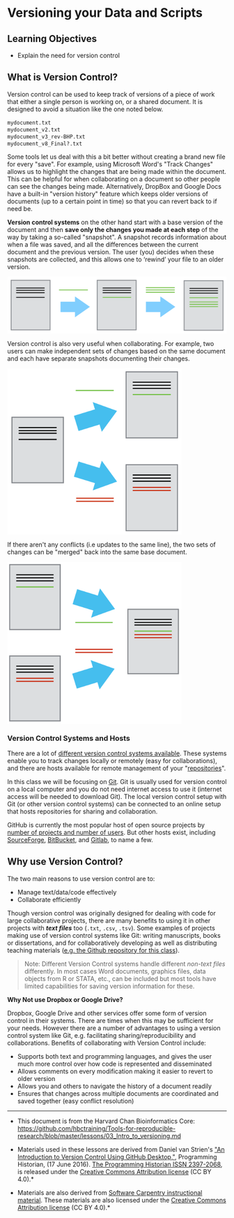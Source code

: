 #  Versioning your Data and Scripts

## Learning Objectives

* Explain the need for version control

## What is Version Control?

Version control can be used to keep track of versions of a piece of work that either a single person is working on, or a shared document. It is designed to avoid a situation like the one noted below.

```
mydocument.txt
mydocument_v2.txt
mydocument_v3_rev-BHP.txt
mydocument_v8_Final?.txt
```

Some tools let us deal with this a bit better without creating a brand new file for every "save". For example, using Microsoft Word's "Track Changes" allows us to highlight the changes that are being made within the document. This can be helpful for when collaborating on a document so other people can see the changes being made. Alternatively, DropBox and Google Docs have a built-in "version history" feature which keeps older versions of documents (up to a certain point in time) so that you can revert back to if need be.

**Version control systems** on the other hand start with a base version of the document and then **save only the changes you made at each step** of the way by taking a so-called "snapshot". A snapshot records information about when a file was saved, and all the differences between the current document and the previous version. The user (you) decides when these snapshots are collected, and this allows one to ‘rewind’ your file to an older version. 

<img src="img/play-changes.png" width="600" align="center">

Version control is also very useful when collaborating. For example, two users can make independent sets of changes based on the same document and each have separate snapshots documenting their changes.

<img src="img/versions.png" width="400" align="center">

If there aren't any conflicts (i.e updates to the same line), the two sets of changes can be "merged" back into the same base document.

<img src="img/merged_example.png" width="400" align="center">

### Version Control Systems and Hosts

There are a lot of [different version control systems available](https://en.wikipedia.org/wiki/List_of_version_control_software). These systems enable you to track changes locally or remotely (easy for collaborations), and there are hosts available for remote management of your "[repositories](https://en.wikipedia.org/wiki/Repository_(version_control))".

In this class we will be focusing on [Git](https://git-scm.com/). Git is usually used for version control on a local computer and you do not need internet access to use it (internet access will be needed to download Git). The local version control setup with Git (or other version control systems) can be connected to an online setup that hosts repositories for sharing and collaboration. 

GitHub is currently the most popular host of open source projects by [number of projects and number of users](https://en.wikipedia.org/wiki/Comparison_of_source_code_hosting_facilities#Popularity). But other hosts exist, including [SourceForge](https://sourceforge.net/), [BitBucket](https://bitbucket.org/), and [Gitlab](https://about.gitlab.com/), to name a few.

## Why use Version Control?

The two main reasons to use version control are to:

* Manage text/data/code effectively 
* Collaborate efficiently

Though version control was originally designed for dealing with code for large collaborative projects, there are many benefits to using it in other projects with ***text files*** too (`.txt`, `.csv`, `.tsv`). Some examples of projects making use of version control systems like Git: writing manuscripts, books or dissertations, and for collaboratively developing as well as distributing teaching materials ([e.g. the Github repository for this class](https://github.com/hbctraining/versioning_data_scripts/)).

> Note: Different Version Control systems handle different *non-text files* differently. 
> In most cases Word documents, graphics files, data objects from R or STATA, etc., can be included but most tools have limited capabilities for saving version information for these. 

**Why Not use Dropbox or Google Drive?**

Dropbox, Google Drive and other services offer some form of version control in their systems. There are times when this may be sufficient for your needs. However there are a number of advantages to using a version control system like Git, e.g. facilitating sharing/reproducibility and collaborations. Benefits of collaborating with Version Control include:

* Supports both text and programming languages, and gives the user much more control over how code is represented and disseminated
* Allows comments on every modification making it easier to revert to older version
* Allows you and others to navigate the history of a document readily
* Ensures that changes across multiple documents are coordinated and saved together (easy conflict resolution) 

***

* This document is from the Harvard Chan Bioinformatics Core: https://github.com/hbctraining/Tools-for-reproducible-research/blob/master/lessons/03_Intro_to_versioning.md

* Materials used in these lessons are derived from Daniel van Strien's ["An Introduction to Version Control Using GitHub Desktop,"](http://programminghistorian.org/lessons/getting-started-with-github-desktop), Programming Historian, (17 June 2016). [The Programming Historian ISSN 2397-2068](http://programminghistorian.org/), is released under the [Creative Commons Attribution license](https://creativecommons.org/licenses/by/4.0/) (CC BY 4.0).*

* Materials are also derived from [Software Carpentry instructional material](https://swcarpentry.github.io/git-novice/). These materials are also licensed under the [Creative Commons Attribution license](https://creativecommons.org/licenses/by/4.0/) (CC BY 4.0).*
